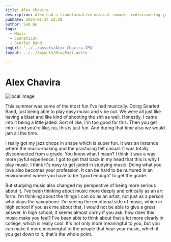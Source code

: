 ```yaml
---
title: Alex Chavira
description: Alex had a transformative musical summer, rediscovering joy and artistic purpose.
pubDate: 2024-01-24 22:28
author: Sam Wu
tags:
  - Music
  - Conneticut
  - Scarlet Band
imgUrl: '../../assets/Alex_Chavira.JPG'
layout: ../../layouts/BlogPost.astro

---
```

# Alex Chavira

![local image](storieswith.in/src/assets/Alex_Chavira.JPG)

This summer was some of the most fun I’ve had musically. Doing Scarlett Band, just being able to play easy music and vibe out. We were all just like having a blast and like kind of shooting the shit as well. Honestly, I came into it being a little jaded. Sort of like, I'm too good for this. Then you get into it and you're like, no, this is just fun. And during that time also we would jam all the time. 

I really got my jazz chops in shape which is super fun. It was an instance where the music-making and the practicing felt casual. It was totally disconnected from a grade. You know what I mean? I think it was a way more joyful experience. I got to get that back in my head that this is why I play music. I think it's easy to get jaded in studying music. Doing what you love also becomes your profession. It can be hard to be nurtured in an environment where you have to be “good enough” to get the grade. 

But studying music also changed my perspective of being more serious about it. I’ve been thinking about music more deeply and critically as an art form. I’m thinking about the things I can do as an artist, not just as a person who plays the saxophone. I’m seeing the emotional side of music, which in high school if you ask me about that, I would not be able to give a great answer. In high school, it seems almost corny if you ask, how does this music make you feel? I've been able to think about that a lot more clearly in college, which is really cool. It's not only more meaningful to you, but you can make it more meaningful to the people that hear your music, which if you get down to it, that's the whole point. 

